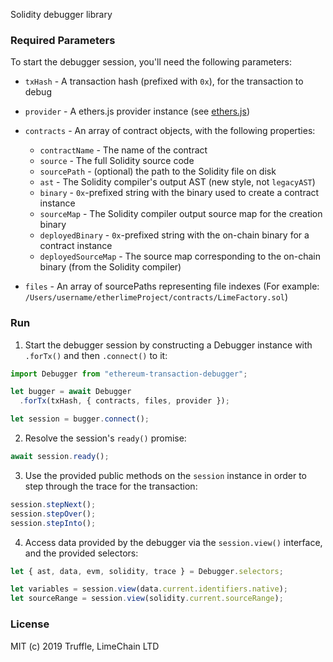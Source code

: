 
Solidity debugger library


### Required Parameters

To start the debugger session, you'll need the following parameters:

- `txHash` - A transaction hash (prefixed with `0x`), for the transaction to debug
- `provider` - A ethers.js provider instance (see [ethers.js](https://docs.ethers.io/ethers.js/html/))
- `contracts` -  An array of contract objects, with the following properties:
  - `contractName` - The name of the contract
  - `source` - The full Solidity source code
  - `sourcePath` - (optional) the path to the Solidity file on disk
  - `ast` - The Solidity compiler's output AST (new style, not `legacyAST`)
  - `binary` - `0x`-prefixed string with the binary used to create a contract instance
  - `sourceMap` - The Solidity compiler output source map for the creation binary
  - `deployedBinary` - `0x`-prefixed string with the on-chain binary for a contract instance
  - `deployedSourceMap` - The source map corresponding to the on-chain binary (from the Solidity compiler)

- `files` - An array of sourcePaths representing file indexes (For example: `/Users/username/etherlimeProject/contracts/LimeFactory.sol`)

### Run

1. Start the debugger session by constructing a Debugger instance with `.forTx()` and then `.connect()` to it:

```javascript
import Debugger from "ethereum-transaction-debugger";

let bugger = await Debugger
  .forTx(txHash, { contracts, files, provider });

let session = bugger.connect();
```

2. Resolve the session's `ready()` promise:

```javascript
await session.ready();
```

3. Use the provided public methods on the `session` instance in order to step through the trace for the transaction:

```javascript
session.stepNext();
session.stepOver();
session.stepInto();
```

4. Access data provided by the debugger via the `session.view()` interface, and the provided selectors:

```javascript
let { ast, data, evm, solidity, trace } = Debugger.selectors;

let variables = session.view(data.current.identifiers.native);
let sourceRange = session.view(solidity.current.sourceRange);
```


### License
MIT
(c) 2019 Truffle, LimeChain LTD